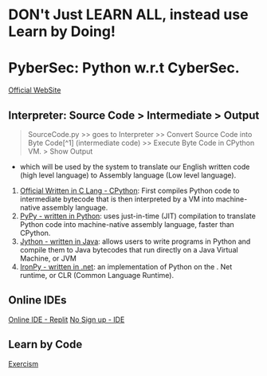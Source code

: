 # DON't Just LEARN ALL, instead use Learn by Doing!

# PyberSec: Python w.r.t CyberSec.
[Official WebSite](https://www.python.org/)

## Interpreter: Source Code > Intermediate > Output
> SourceCode.py >> goes to Interpreter >> Convert Source Code into Byte Code[^1] (intermediate code) >> Execute Byte Code in CPython VM. > Show Output
- which will be used by the system to translate our English written code (high level language) to Assembly language (Low level language).

1. [Official Written in C Lang - CPython](https://cython.org/): First compiles Python code to intermediate bytecode that is then interpreted by a VM into machine-native assembly language.
2. [PyPy - written in Python](https://www.pypy.org/): uses just-in-time (JIT) compilation to translate Python code into machine-native assembly language, faster than CPython.
3. [Jython - written in Java](https://www.jython.org/): allows users to write programs in Python and compile them to Java bytecodes that run directly on a Java Virtual Machine, or JVM
4. [IronPy - written in .net](https://ironpython.net/): an implementation of Python on the . Net runtime, or CLR (Common Language Runtime).

## Online IDEs
[Online IDE - Replit](https://replit.com/)
[No Sign up - IDE](https://glot.io/)

## Learn by Code
[Exercism](https://exercism.org/dashboard)
